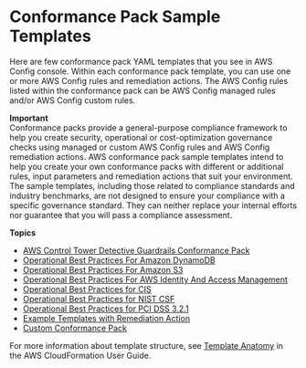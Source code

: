 # Conformance Pack Sample Templates<a name="conformancepack-sample-templates"></a>

Here are few conformance pack YAML templates that you see in AWS Config console\. Within each conformance pack template, you can use one or more AWS Config rules and remediation actions\. The AWS Config rules listed within the conformance pack can be AWS Config managed rules and/or AWS Config custom rules\. 

**Important**  
 Conformance packs provide a general\-purpose compliance framework to help you create security, operational or cost\-optimization governance checks using managed or custom AWS Config rules and AWS Config remediation actions\. AWS conformance pack sample templates intend to help you create your own conformance packs with different or additional rules, input parameters and remediation actions that suit your environment\. The sample templates, including those related to compliance standards and industry benchmarks, are not designed to ensure your compliance with a specific governance standard\. They can neither replace your internal efforts nor guarantee that you will pass a compliance assessment\.  

**Topics**
+ [AWS Control Tower Detective Guardrails Conformance Pack](aws-control-tower-detective-guardrails.md)
+ [Operational Best Practices For Amazon DynamoDB](operational-best-practices-for-amazon-dynamodb.md)
+ [Operational Best Practices For Amazon S3](operational-best-practices-for-amazon-s3.md)
+ [Operational Best Practices For AWS Identity And Access Management](operational-best-practices-for-aws-identity-and-access-management.md)
+ [Operational Best Practices for CIS](cis-conformance-pack.md)
+ [Operational Best Practices for NIST CSF](operational-best-practices-for-nist-csf.md)
+ [Operational Best Practices for PCI DSS 3\.2\.1](operational-best-practices-for-pci-dss.md)
+ [Example Templates with Remediation Action](templateswithremediation.md)
+ [Custom Conformance Pack](custom-conformance-pack.md)

For more information about template structure, see [Template Anatomy](https://docs.aws.amazon.com/AWSCloudFormation/latest/UserGuide/template-anatomy.html) in the AWS CloudFormation User Guide\.